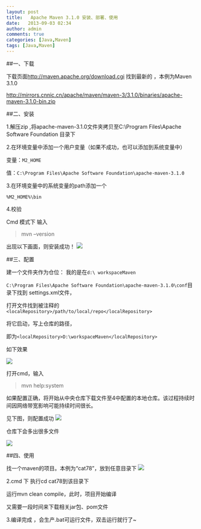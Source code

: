 ```yaml
---
layout: post
title:   Apache Maven 3.1.0 安装、部署、使用
date:   2013-09-03 02:34
author: admin
comments: true
categories: [Java,Maven]
tags: [Java,Maven]
---
```


##一、下载

下载页面<http://maven.apache.org/download.cgi> 找到最新的 ，本例为Maven 3.1.0

<http://mirrors.cnnic.cn/apache/maven/maven-3/3.1.0/binaries/apache-maven-3.1.0-bin.zip>

##二、安装

1.解压zip ,将apache-maven-3.1.0文件夹拷贝至C:\Program Files\Apache Software Foundation 目录下

2.在环境变量中添加一个用户变量（如果不成功，也可以添加到系统变量中）

变量：`M2_HOME`

值：`C:\Program Files\Apache Software Foundation\apache-maven-3.1.0`

3.在环境变量中的系统变量的path添加一个

`%M2_HOME%\bin`

4.校验

Cmd 模式下 输入
>mvn –version

出现以下画面，则安装成功！
<img src="http://b.hiphotos.bdimg.com/album/s%3D550%3Bq%3D90%3Bc%3Dxiangce%2C100%2C100/sign=4425cc3fd0c8a786ba2a4a0b5732b800/94cad1c8a786c9171e043efcc83d70cf3ac757eb.jpg?referer=ca22ceded50735fac8e77a8991a9&x=.jpg"/>

##三、配置

建一个文件夹作为仓位：
我的是在`d:\ workspaceMaven`

`C:\Program Files\Apache Software Foundation\apache-maven-3.1.0\conf`目录下找到
settings.xml文件，

打开文件找到被注释的 `<localRepository>/path/to/local/repo</localRepository>`

将它启动，写上仓库的路径，

即为`<localRepository>D:\workspaceMaven</localRepository>`

如下效果

<img src="http://b.hiphotos.bdimg.com/album/s%3D550%3Bq%3D90%3Bc%3Dxiangce%2C100%2C100/sign=e48cddc0e4dde711e3d243f397d4bf26/8435e5dde71190ef4728ff1acf1b9d16fcfa6027.jpg?referer=80db6b0f838ba61e86f9ff1fc0fd&x=.jpg"/>

打开cmd，输入 

>mvn help:system

如果配置正确，将开始从中央仓库下载文件至4中配置的本地仓库。该过程持续时间因网络带宽影响可能持续时间很长。

见下图，则配置成功
<img src="http://a.hiphotos.bdimg.com/album/s%3D550%3Bq%3D90%3Bc%3Dxiangce%2C100%2C100/sign=aeb08dca8694a4c20e23e72e3ecf6ae8/d53f8794a4c27d1eaa2357011ad5ad6edcc438e9.jpg?referer=00c8aec3aec37931247fb21978a8&x=.jpg"/>

仓库下会多出很多文件

<img src="http://e.hiphotos.bdimg.com/album/s%3D550%3Bq%3D90%3Bc%3Dxiangce%2C100%2C100/sign=386fd9ff18d8bc3ec20806cfb2b0d723/810a19d8bc3eb1356714db7ea71ea8d3fc1f4427.jpg?referer=29f08bee0ff41bd58344dfc4a4fd&x=.jpg">

##四、使用

找一个maven的项目。本例为“cat78”，放到任意目录下
<img src="http://f.hiphotos.bdimg.com/album/s%3D550%3Bq%3D90%3Bc%3Dxiangce%2C100%2C100/sign=b6743b25f603918fd3d13dcf610657aa/63d0f703918fa0ecdda908c8279759ee3c6ddb8d.jpg?referer=fd676d6e023b5bb5e7c014ce2583&x=.jpg">

2.cmd 下 执行cd cat78到该目录下

运行mvn clean compile，此时，项目开始编译

又需要一段时间来下载相关jar包、pom文件

3.编译完成 ，会生产.bat可运行文件，双击运行就行了~